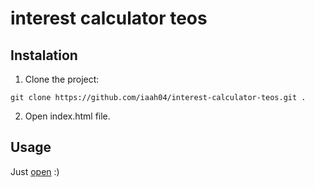 # interest calculator teos

## Instalation

1. Clone the project:

```
git clone https://github.com/iaah04/interest-calculator-teos.git .
```

2. Open index.html file.

## Usage

Just [open](https://iaah04.github.io/interest-calculator-teos/) :)
